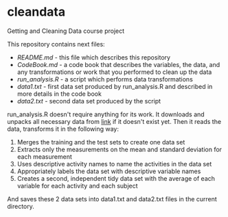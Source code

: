 cleandata
=========

Getting and Cleaning Data course project

This repository contains next files:

* *README.md* - this file which describes this repository
* *CodeBook.md* - a code book that describes the variables, the data, and any transformations or work that you performed to clean up the data
* *run_analysis.R* - a script which performs data transformations
* *data1.txt* - first data set produced by run_analysis.R and described in more details in the code book
* *data2.txt* - second data set produced by the script

run_analysis.R doesn't require anything for its work. It downloads and unpacks all necessary data from [link](https://d396qusza40orc.cloudfront.net/getdata%2Fprojectfiles%2FUCI%20HAR%20Dataset.zip)
if it doesn't exist yet. Then it reads the data, transforms it in the following way:

1. Merges the training and the test sets to create one data set
2. Extracts only the measurements on the mean and standard deviation for each measurement
3. Uses descriptive activity names to name the activities in the data set
4. Appropriately labels the data set with descriptive variable names
5. Creates a second, independent tidy data set with the average of each variable for each activity and each subject

And saves these 2 data sets into data1.txt and data2.txt files in the current directory.